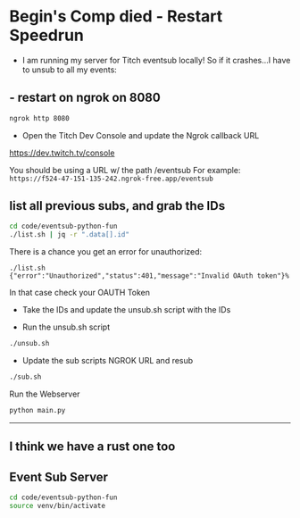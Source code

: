# Begin's Comp died - Restart Speedrun

- I am running my server for Titch eventsub locally! So if it crashes...I have to unsub to all my events:

## - restart on ngrok on 8080

```bash
ngrok http 8080
```

* Open the Titch Dev Console and update the Ngrok callback URL

https://dev.twitch.tv/console

You should be using a URL w/ the path /eventsub
For example: `https://f524-47-151-135-242.ngrok-free.app/eventsub`

## list all previous subs, and grab the IDs

```bash
cd code/eventsub-python-fun
./list.sh | jq -r ".data[].id"
```

There is a chance you get an error for unauthorized:

```error
./list.sh
{"error":"Unauthorized","status":401,"message":"Invalid OAuth token"}%
```

In that case check your OAUTH Token

- Take the IDs and update the unsub.sh script with the IDs

- Run the unsub.sh script

```bash
./unsub.sh
```

- Update the sub scripts NGROK URL and resub

```bash
./sub.sh
```

Run the Webserver

```bash
python main.py
```

---

## I think we have a rust one too
## Event Sub Server

```bash
cd code/eventsub-python-fun
source venv/bin/activate
```

